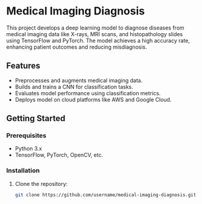 
# Medical Imaging Diagnosis

This project develops a deep learning model to diagnose diseases from medical imaging data like X-rays, MRI scans, and histopathology slides using TensorFlow and PyTorch. The model achieves a high accuracy rate, enhancing patient outcomes and reducing misdiagnosis.

## Features

- Preprocesses and augments medical imaging data.
- Builds and trains a CNN for classification tasks.
- Evaluates model performance using classification metrics.
- Deploys model on cloud platforms like AWS and Google Cloud.

## Getting Started

### Prerequisites

- Python 3.x
- TensorFlow, PyTorch, OpenCV, etc.

### Installation

1. Clone the repository:
   ```bash
   git clone https://github.com/username/medical-imaging-diagnosis.git

